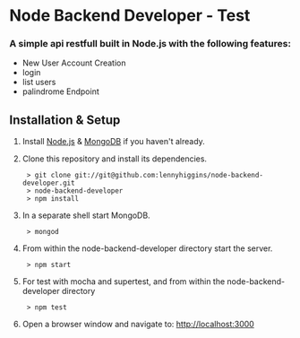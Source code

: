 # Node Backend Developer - Test

### A simple api restfull built in Node.js with the following features:

* New User Account Creation
* login
* list users 
* palindrome Endpoint

## Installation & Setup
1. Install [Node.js](https://nodejs.org/) & [MongoDB](https://www.mongodb.org/) if you haven't already.
2. Clone this repository and install its dependencies.
		
		> git clone git://git@github.com:lennyhiggins/node-backend-developer.git
		> node-backend-developer
		> npm install
		
3. In a separate shell start MongoDB.
 
		> mongod

4. From within the node-backend-developer directory start the server.

		> npm start

5. For test with mocha and supertest, and from within the node-backend-developer directory

		> npm test
		
6. Open a browser window and navigate to: [http://localhost:3000](http://localhost:3000)
